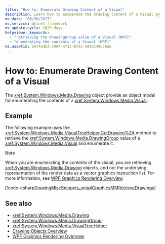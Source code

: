 ```yaml
---
title: "How to: Enumerate Drawing Content of a Visual"
description: Learn how to enumerate the drawing content of a Visual by using the GetDrawing method to retrieve the DrawingGroup value of a Visual and enumerating it.
ms.date: "03/30/2017"
ms.service: dotnet-framework
ms.update-cycle: 1825-days
helpviewer_keywords:
  - "retrieving the DrawingGroup value of a Visual [WPF]"
  - "enumerating the contents of a Visual [WPF]"
ms.assetid: 2974ddb3-2997-4713-8fd2-e93d549c58a8
---
```

# How to: Enumerate Drawing Content of a Visual

The <xref:System.Windows.Media.Drawing> object provide an object model for enumerating the contents of a <xref:System.Windows.Media.Visual>.

## Example

The following example uses the <xref:System.Windows.Media.VisualTreeHelper.GetDrawing%2A> method to retrieve the <xref:System.Windows.Media.DrawingGroup> value of a <xref:System.Windows.Media.Visual> and enumerate it.

> [!NOTE]
> When you are enumerating the contents of the visual, you are retrieving <xref:System.Windows.Media.Drawing> objects, and not the underlying representation of the render data as a vector graphics instruction list. For more information, see [WPF Graphics Rendering Overview](wpf-graphics-rendering-overview.md).

[!code-csharp[DrawingMiscSnippets_snip#GraphicsMMRetrieveDrawings](~/samples/snippets/csharp/VS_Snippets_Wpf/DrawingMiscSnippets_snip/CSharp/EnumerateDrawingsExample.xaml.cs#graphicsmmretrievedrawings)]

## See also

- <xref:System.Windows.Media.Drawing>
- <xref:System.Windows.Media.DrawingGroup>
- <xref:System.Windows.Media.VisualTreeHelper>
- [Drawing Objects Overview](drawing-objects-overview.md)
- [WPF Graphics Rendering Overview](wpf-graphics-rendering-overview.md)
